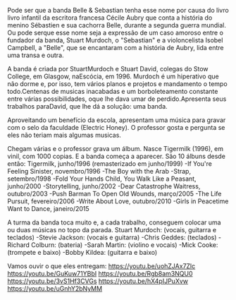 
Pode ser que a banda Belle & Sebastian tenha esse nome por causa do livro livro infantil da escritora francesa Cécile Aubry que conta a história do menino Sébastien e sua cachorra Belle, durante a segunda guerra mundial. Ou pode serque esse nome seja a expressão de um caso amoroso entre o fundador da banda, Stuart Murdoch, o "Sebastian" e a violoncelista Isobel Campbell, a "Belle", que se encantaram com a história de Aubry, lida entre uma transa e outra. 

A banda é criada por StuartMurdoch e Stuart  David, colegas do Stow College, em Glasgow, naEscócia, em 1996. Murdoch é um hiperativo que não dorme e, por isso, tem vários planos e projetos e mandamento o tempo todo.Centenas de musicas inacabadas e um borboleteamento constante entre várias possibilidades, oque lhe dava umar de perdido.Apresenta seus trabalhos paraDavid, que lhe dá a solução: uma banda. 

Aproveitando um benefício da escola, apresentam uma música para gravar com o selo da faculdade (Electric Honey). O professor gosta e pergunta se eles não teriam mais algumas musicas. 

Chegam várias e o professor grava um álbum. Nasce Tigermilk (1996),  em vinil, com 1000 copias. 
E a banda começa a aparecer. São 10 álbuns desde então: Tigermilk, junho/1996 (remasterizado em junho/1999) -If You're Feeling Sinister, novembro/1996 -The Boy with the Arab -Strap, setembro/1998 -Fold Your Hands Child, You Walk Like a Peasant, junho/2000 -Storytelling, junho/2002 -Dear Catastrophe Waitress, outubro/2003 -Push Barman To Open Old Wounds, março/2005 -The Life Pursuit, fevereiro/2006 -Write About Love, outubro/2010 -Girls in Peacetime Want to Dance, janeiro/2015 

A turma da banda toca muito e, a cada trabalho, conseguem  colocar uma ou duas músicas no topo da parada.  Stuart Murdoch: (vocais, guitarra e teclados) -Stevie Jackson: (vocais e guitarra) -Chris Geddes: (teclados) -Richard Colburn: (bateria) -Sarah Martin: (violino e vocais) -Mick Cooke: (trompete e baixo) -Bobby Kildea: (guitarra e baixo) 

Vamos ouvir o que eles entregam: 
https://youtu.be/uohZJAx7Zlc 
https://youtu.be/GuKuw71YBbI 
https://youtu.be/Rgb8am3NQU0 
https://youtu.be/3vS1Hf3CVGs 
https://youtu.be/hX4pIJPuXvw 
https://youtu.be/uGnhY2bNyMM 

